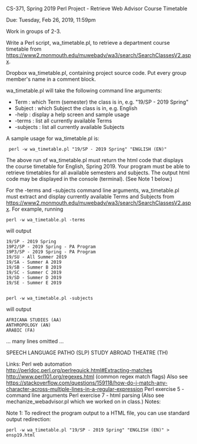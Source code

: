 CS-371, Spring 2019
Perl Project - Retrieve Web Advisor Course Timetable

Due: Tuesday, Feb 26, 2019, 11:59pm

Work in groups of 2-3.

Write a Perl script, wa_timetable.pl, to retrieve a department course timetable from https://www2.monmouth.edu/muwebadv/wa3/search/SearchClassesV2.aspx.

Dropbox wa_timetable.pl, containing project source code. Put every group member's name in a comment block.

wa_timetable.pl will take the following command line arguments:

  * Term         : which Term (semester) the class is in, e.g. "19/SP - 2019 Spring"
  * Subject      : which Subject the class is in, e.g. English
  * -help        : display a help screen and sample usage
  * -terms       : list all currently available Terms
  * -subjects    : list all currently available Subjects

A sample usage for wa_timetable.pl is:

     perl -w wa_timetable.pl "19/SP - 2019 Spring" "ENGLISH (EN)"

The above run of wa_timetable.pl must return the html code that displays the course timetable for English, Spring 2019. Your program must be able to retrieve timetables for all available semesters and subjects. The output html code may be displayed in the console (terminal). (See Note 1 below.)

For the -terms and -subjects command line arguments, wa_timetable.pl must extract and display currently available Terms and Subjects from https://www2.monmouth.edu/muwebadv/wa3/search/SearchClassesV2.aspx. For example, running

	perl -w wa_timetable.pl -terms

will output

	19/SP - 2019 Spring
	19P2/SP - 2019 Spring - PA Program
	19P3/SP - 2019 Spring - PA Program
	19/SU - All Summer 2019
	19/SA - Summer A 2019
	19/SB - Summer B 2019
	19/SC - Summer C 2019
	19/SD - Summer D 2019
	19/SE - Summer E 2019


	perl -w wa_timetable.pl -subjects

will output

	AFRICANA STUDIES (AA)
	ANTHROPOLOGY (AN)
	ARABIC (FA)
	
… many lines omitted …

SPEECH LANGUAGE PATHO (SLP)
	STUDY ABROAD
	THEATRE (TH)

Links:
Perl web automation
http://perldoc.perl.org/perlrequick.html#Extracting-matches
http://www.perl101.org/regexes.html (common regex match flags)
Also see https://stackoverflow.com/questions/159118/how-do-i-match-any-character-across-multiple-lines-in-a-regular-expression
Perl exercise 5 - command line arguments
Perl exercise 7 - html parsing (Also see mechanize_webadvisor.pl which we worked on in class.)
Notes:


Note 1:
To redirect the program output to a HTML file, you can use standard output redirection:

	perl -w wa_timetable.pl "19/SP - 2019 Spring" "ENGLISH (EN)" > ensp19.html
